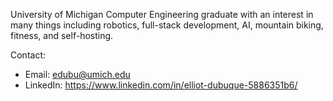 University of Michigan Computer Engineering graduate with an interest in many things including robotics, full-stack development, AI, mountain biking, fitness, and self-hosting.

Contact:
- Email: edubu@umich.edu
- LinkedIn: https://www.linkedin.com/in/elliot-dubuque-5886351b6/

<!---
edubu/edubu is a ✨ special ✨ repository because its `README.md` (this file) appears on your GitHub profile.
You can click the Preview link to take a look at your changes.
--->
